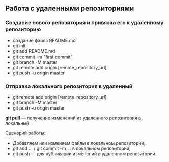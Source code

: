 ## Работа с удаленными репозиториями

### Создание нового репозитория и привязка его к удаленному репозиторию

* создание файла README.md
* git init
* git add README.md
* git commit -m "first commit"
* git branch -M master
* git remote add origin [remote_repository_url]
* git push -u origin master


### Отправка локального репозитория в удаленный
* git remote add origin [remote_repository_url]
* git branch -M master
* git push -u origin master


**git pull** — получение изменений из удаленного репозитория в локальный

Сценарий работы:

* Добавляем или изменяем файлы в локальном репозитории;
* git add ... / git commit -m ... в локальном репозитории;
* git push — для публикации изменений в удаленном репозитории.